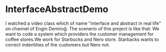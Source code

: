 # InterfaceAbstractDemo
I watched a video class which of name "interface and abstract in real life" on channel of Engin Demiroğ. 
The scenerio of this project is like that: We want to code a system which providers the customer management for coffee stores.We work for Starbucks and Nero store. Starbacks wants to correct  indentities of the customers but Nero not.   
